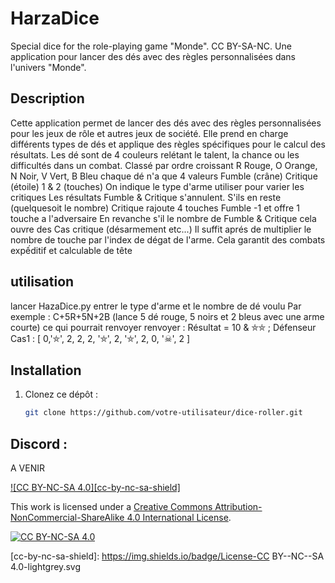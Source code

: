 # HarzaDice
Special dice for the role-playing game "Monde". CC BY-SA-NC.
Une application pour lancer des dés avec des règles personnalisées dans l'univers "Monde".

## Description

Cette application permet de lancer des dés avec des règles personnalisées pour les jeux de rôle et autres jeux de société. Elle prend en charge différents types de dés et applique des règles spécifiques pour le calcul des résultats.
Les dé sont de 4 couleurs relétant le talent, la chance ou les difficultés dans un combat.
Classé par ordre croissant R Rouge, O Orange, N Noir, V Vert, B Bleu
chaque dé n'a que 4 valeurs Fumble (crâne) Critique (étoile) 1 & 2 (touches)
On indique le type d'arme utiliser pour varier les critiques
Les résultats Fumble & Critique s'annulent.
S'ils en reste (quelquesoit le nombre) Critique rajoute 4 touches
Fumble -1 et offre 1 touche a l'adversaire 
En revanche s'il le nombre de Fumble & Critique cela ouvre des Cas critique (désarmement etc...)
Il suffit aprés de multiplier le nombre de touche par l'index de dégat de l'arme.
Cela garantit des combats expếditif et calculable de tête

## utilisation
lancer HazaDice.py
entrer le type d'arme et le nombre de dé voulu
Par exemple :
C+5R+5N+2B   (lance 5 dé rouge, 5 noirs et 2 bleus avec une arme courte)
ce qui pourrait renvoyer renvoyer :
Résultat = 10 & ⛤⛤ ; Défenseur Cas1 : [ 0,'⛤', 2, 2, 2, '⛤', 2, '⛤', 2, 0, '☠', 2 ]


## Installation

1. Clonez ce dépôt :
   ```bash
   git clone https://github.com/votre-utilisateur/dice-roller.git

## Discord : 
A VENIR



[![CC BY-NC-SA 4.0][cc-by-nc-sa-shield]][cc-by-nc-sa]

This work is licensed under a [Creative Commons Attribution-NonCommercial-ShareAlike 4.0 International License][cc-by-nc-sa].

[![CC BY-NC-SA 4.0][cc-by-nc-sa-image]][cc-by-nc-sa]

[cc-by-nc-sa]: http://creativecommons.org/licenses/by-nc-sa/4.0/
[cc-by-nc-sa-image]: https://licensebuttons.net/l/by-nc-sa/4.0/88x31.png
[cc-by-nc-sa-shield]: https://img.shields.io/badge/License-CC BY--NC--SA 4.0-lightgrey.svg
